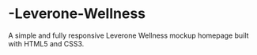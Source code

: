 # -Leverone-Wellness
A simple and fully responsive Leverone Wellness mockup homepage built with HTML5 and CSS3.

